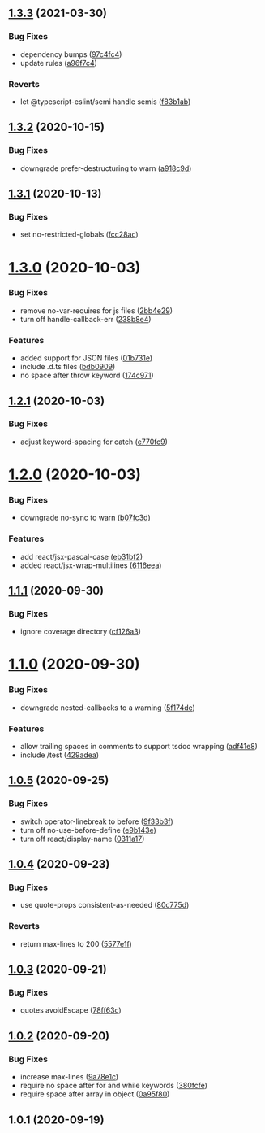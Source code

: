 ## [1.3.3](https://github.com/bconnorwhite/eslint-config-bob/compare/v1.3.2...v1.3.3) (2021-03-30)


### Bug Fixes

* dependency bumps ([97c4fc4](https://github.com/bconnorwhite/eslint-config-bob/commit/97c4fc416f1c4ac9e3ba3c733e6274fb38077145))
* update rules ([a96f7c4](https://github.com/bconnorwhite/eslint-config-bob/commit/a96f7c4e432ab282073e2c1d926079dbcacebe88))


### Reverts

* let @typescript-eslint/semi handle semis ([f83b1ab](https://github.com/bconnorwhite/eslint-config-bob/commit/f83b1ab38d456b87ad77e79d75b8503be31ffe8e))



## [1.3.2](https://github.com/bconnorwhite/eslint-config-bob/compare/v1.3.1...v1.3.2) (2020-10-15)


### Bug Fixes

* downgrade prefer-destructuring to warn ([a918c9d](https://github.com/bconnorwhite/eslint-config-bob/commit/a918c9d049d9a6f5f6c384029d2a586fcca53d23))



## [1.3.1](https://github.com/bconnorwhite/eslint-config-bob/compare/v1.3.0...v1.3.1) (2020-10-13)


### Bug Fixes

* set no-restricted-globals ([fcc28ac](https://github.com/bconnorwhite/eslint-config-bob/commit/fcc28acf900bb360e01d075d23327536869e0a7f))



# [1.3.0](https://github.com/bconnorwhite/eslint-config-bob/compare/v1.2.1...v1.3.0) (2020-10-03)


### Bug Fixes

* remove no-var-requires for js files ([2bb4e29](https://github.com/bconnorwhite/eslint-config-bob/commit/2bb4e29cd3fdb9eb979a862f9c5f4a8ca7553bbc))
* turn off handle-callback-err ([238b8e4](https://github.com/bconnorwhite/eslint-config-bob/commit/238b8e40425741eacf5b4af91fa2db7966c18662))


### Features

* added support for JSON files ([01b731e](https://github.com/bconnorwhite/eslint-config-bob/commit/01b731ebd0ab73150afe0507d306f1f6f2322441))
* include .d.ts files ([bdb0909](https://github.com/bconnorwhite/eslint-config-bob/commit/bdb090906fa43db13cac0b993e6df49b11e07b6e))
* no space after throw keyword ([174c971](https://github.com/bconnorwhite/eslint-config-bob/commit/174c971acf00de8146f09b5f12aa0e9d3d0cf7aa))



## [1.2.1](https://github.com/bconnorwhite/eslint-config-bob/compare/v1.2.0...v1.2.1) (2020-10-03)


### Bug Fixes

* adjust keyword-spacing for catch ([e770fc9](https://github.com/bconnorwhite/eslint-config-bob/commit/e770fc92cb0751eaa1ef749e2730ab1a4c4dbfe7))



# [1.2.0](https://github.com/bconnorwhite/eslint-config-bob/compare/v1.1.1...v1.2.0) (2020-10-03)


### Bug Fixes

* downgrade no-sync to warn ([b07fc3d](https://github.com/bconnorwhite/eslint-config-bob/commit/b07fc3d8bcd8226e53f224d8ff58b09b9bb5c794))


### Features

* add react/jsx-pascal-case ([eb31bf2](https://github.com/bconnorwhite/eslint-config-bob/commit/eb31bf24b0644d72f5dbbf4cec158e2943bec202))
* added react/jsx-wrap-multilines ([6116eea](https://github.com/bconnorwhite/eslint-config-bob/commit/6116eeafd5f80dd2c3ea9c0c8567a97cc0c2b6a8))



## [1.1.1](https://github.com/bconnorwhite/eslint-config-bob/compare/v1.1.0...v1.1.1) (2020-09-30)


### Bug Fixes

* ignore coverage directory ([cf126a3](https://github.com/bconnorwhite/eslint-config-bob/commit/cf126a3a1f46f4ea91d3d5bfb16a682c638831ec))



# [1.1.0](https://github.com/bconnorwhite/eslint-config-bob/compare/v1.0.5...v1.1.0) (2020-09-30)


### Bug Fixes

* downgrade nested-callbacks to a warning ([5f174de](https://github.com/bconnorwhite/eslint-config-bob/commit/5f174defaa80943f05bbc7daed88b96aeaab2072))


### Features

* allow trailing spaces in comments to support tsdoc wrapping ([adf41e8](https://github.com/bconnorwhite/eslint-config-bob/commit/adf41e823d90b8f86ae224159ab38a4d4ea95b78))
* include /test ([429adea](https://github.com/bconnorwhite/eslint-config-bob/commit/429adea9d15f138eb1e42fe68431102dafab9d2b))



## [1.0.5](https://github.com/bconnorwhite/eslint-config-bob/compare/v1.0.4...v1.0.5) (2020-09-25)


### Bug Fixes

* switch operator-linebreak to before ([9f33b3f](https://github.com/bconnorwhite/eslint-config-bob/commit/9f33b3fbbaaaee5077ea870e3f35fd3297b8aeaa))
* turn off no-use-before-define ([e9b143e](https://github.com/bconnorwhite/eslint-config-bob/commit/e9b143e554d840817f7464b2776b3c0b6316bd46))
* turn off react/display-name ([0311a17](https://github.com/bconnorwhite/eslint-config-bob/commit/0311a17001355fa6754808c41bdbdcfae31a1776))



## [1.0.4](https://github.com/bconnorwhite/eslint-config-bob/compare/v1.0.3...v1.0.4) (2020-09-23)


### Bug Fixes

* use quote-props consistent-as-needed ([80c775d](https://github.com/bconnorwhite/eslint-config-bob/commit/80c775d2a3b2aef4b542489809cb30865e5ee2a3))


### Reverts

* return max-lines to 200 ([5577e1f](https://github.com/bconnorwhite/eslint-config-bob/commit/5577e1f56c09043d13f4fd0aea87df2b5904330a))



## [1.0.3](https://github.com/bconnorwhite/eslint-config-bob/compare/v1.0.2...v1.0.3) (2020-09-21)


### Bug Fixes

* quotes avoidEscape ([78ff63c](https://github.com/bconnorwhite/eslint-config-bob/commit/78ff63c5cfe647ff721d1d65ea70639567168989))



## [1.0.2](https://github.com/bconnorwhite/eslint-config-bob/compare/v1.0.1...v1.0.2) (2020-09-20)


### Bug Fixes

* increase max-lines ([9a78e1c](https://github.com/bconnorwhite/eslint-config-bob/commit/9a78e1ce2334a10472ecebbbfcbf7da8cdea2c02))
* require no space after for and while keywords ([380fcfe](https://github.com/bconnorwhite/eslint-config-bob/commit/380fcfeeeeb38d11686242216b75409da115f914))
* require space after array in object ([0a95f80](https://github.com/bconnorwhite/eslint-config-bob/commit/0a95f80cac4875fcec7e5dfc60578039dc42d581))



## 1.0.1 (2020-09-19)



